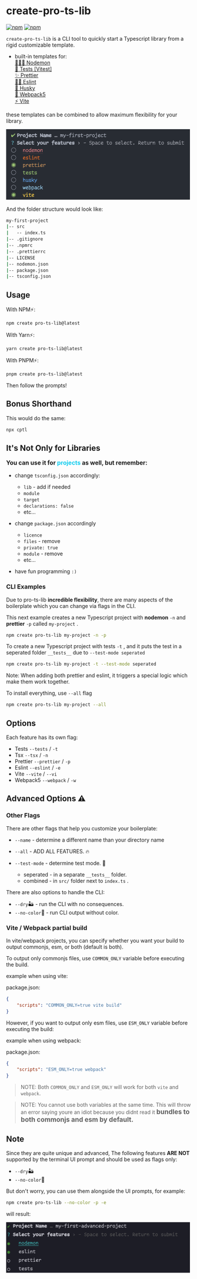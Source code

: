 # create-pro-ts-lib

[![npm](https://img.shields.io/npm/v/create-pro-ts-lib.svg)](https://www.npmjs.com/package/create-pro-ts-lib)
[![npm](https://img.shields.io/npm/l/create-pro-ts-lib.svg)](https://github.com/MatanelGordon/create-pro-ts-lib/master/LICENSE)

`create-pro-ts-lib` is a CLI tool to quickly start a Typescript library from a rigid customizable template.

-   built-in templates for:
    <br/>[🕵🏻‍♀️ Nodemon](https://nodemon.io/)
    <br/>[🧪 Tests [Vitest]](https://vitest.dev/)
    <br/>[✨ Prettier](https://prettier.io/)
    <br/>[👮🏻‍ Eslint](https://eslint.org/)
    <br/>[🐶 Husky](https://github.com/typicode/husky)
    <br/>[🧊 Webpack5](https://webpack.js.org/)
    <br/>[⚡ Vite](https://vitejs.dev/)

these templates can be combined to allow maximum flexibility for your library.

<img src="./assets/example1.png" alt="Size Limit CLI" style="max-width: 500px">

And the folder structure would look like:

```bash
my-first-project
|-- src
|   -- index.ts
|-- .gitignore
|-- .npmrc
|-- .prettierrc
|-- LICENSE
|-- nodemon.json
|-- package.json
|-- tsconfig.json
```

## Usage

With NPM⚡:

```bash
npm create pro-ts-lib@latest
```

With Yarn⚡:

```bash
yarn create pro-ts-lib@latest
```

With PNPM⚡:

```bash
pnpm create pro-ts-lib@latest
```

Then follow the prompts!

## Bonus Shorthand

This would do the same:

```bash
npx cptl
```

## It's Not Only for Libraries

<p style="font-size: 16px; font-weight: bold">
    You can use it for <span style="color:#11CCEE">projects</span> as well, but remember:
</p>

-   change `tsconfig.json` accordingly:

    -   `lib` - add if needed
    -   `module`
    -   `target`
    -   `declarations: false`
    -   etc...

-   change `package.json` accordingly

    -   `licence`
    -   `files` - remove
    -   `private: true`
    -   `module` - remove
    -   etc...

-   have fun programming `:)`

### CLI Examples

Due to pro-ts-lib **incredible flexibility**, there are many aspects of the boilerplate which you can change via
flags in the CLI.

This next example creates a new Typescript project with **nodemon** `-n` and **prettier** `-p` called `my-project`
.

```bash
npm create pro-ts-lib my-project -n -p
```

To create a new Typescript project with tests `-t` , and it puts the test in a seperated folder `__tests__` due
to `--test-mode seperated`

```bash
npm create pro-ts-lib my-project -t --test-mode seperated
```

Note: When adding both prettier and eslint, it triggers a special logic which make them work together.

To install everything, use `--all` flag

```bash
npm create pro-ts-lib my-project --all
```

## Options

Each feature has its own flag:

-   Tests `--tests` / `-t`
-   Tsx `--tsx` / `-n`
-   Prettier `--prettier` / `-p`
-   Eslint `--eslint` / `-e`
-   Vite `--vite` / `--vi`
-   Webpack5 `--webpack` / `-w`

## Advanced Options ⚠️

### Other Flags

There are other flags that help you customize your boilerplate:

-   `--name` - determine a different name than your directory name
-   `--all` - ADD ALL FEATURES. 🔥

-   `--test-mode` - determine test mode. 🧪
    -   seperated - in a separate `__tests__` folder.
    -   combined - in `src/` folder next to `index.ts` .

There are also options to handle the CLI:

-   `--dry`🏜 - run the CLI with no consequences.
-   `--no-color`🎨 - run CLI output without color.

### Vite / Webpack partial build

In vite/webpack projects, you can specify whether you want your build to output commonjs, esm, or both (default is both).

To output only commonjs files, use `COMMON_ONLY` variable before executing the build.

example when using vite:

package.json:

```json
{
	"scripts": "COMMON_ONLY=true vite build"
}
```

However, if you want to output only esm files, use `ESM_ONLY` variable before executing the build:

example when using webpack:

package.json:

```json
{
	"scripts": "ESM_ONLY=true webpack"
}
```

> NOTE: Both `COMMON_ONLY` and `ESM_ONLY` will work for both `vite` and `webpack`.

> NOTE: You cannot use both variables at the same time. This will throw an error saying youre an idiot because you didnt read it <b style="font-size: 1.1rem">bundles to both commonjs and esm by default.</b>

## Note

Since they are quite unique and advanced, The following features **ARE NOT** supported by the terminal UI prompt and
should be used as flags only:

-   `--dry`🏜
-   `--no-color`🎨

But don't worry, you can use them alongside the UI prompts, for example:

```bash
npm create pro-ts-lib --no-color -p -e
```

will result:

<img src="./assets/example2.png" alt="Size Limit CLI" style="max-width: 500px">
